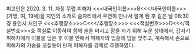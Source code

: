 피고인은 2020. 3. 11. 자정 무렵 피해자 <<<내국인이름>>>B<<</내국인이름>>>(가명, 여, 19세)을 지인의 소개로 술자리에서 우연히 만나서 알게 된 후 같은 날 08:30경 용인시 처인구 <<<추행장소>>>C<<</추행장소>>> <<<객실번호>>>D<<</객실번호>>>호 객실로 이동하여 함께 술을 마시고 잠을 자기 위해 누운 상태에서, 갑자기 피해자에게 이불을 덮은 후 이불 안에서 피해자의 입술에 입을 맞추고, 계속해서 손으로 피해자의 가슴을 꼬집듯이 만져 피해자를 강제로 추행하였다.